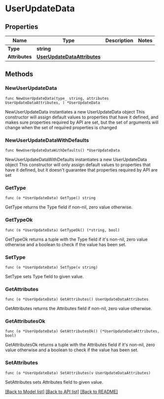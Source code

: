 # UserUpdateData

## Properties

Name | Type | Description | Notes
------------ | ------------- | ------------- | -------------
**Type** | **string** |  | 
**Attributes** | [**UserUpdateDataAttributes**](UserUpdateDataAttributes.md) |  | 

## Methods

### NewUserUpdateData

`func NewUserUpdateData(type_ string, attributes UserUpdateDataAttributes, ) *UserUpdateData`

NewUserUpdateData instantiates a new UserUpdateData object
This constructor will assign default values to properties that have it defined,
and makes sure properties required by API are set, but the set of arguments
will change when the set of required properties is changed

### NewUserUpdateDataWithDefaults

`func NewUserUpdateDataWithDefaults() *UserUpdateData`

NewUserUpdateDataWithDefaults instantiates a new UserUpdateData object
This constructor will only assign default values to properties that have it defined,
but it doesn't guarantee that properties required by API are set

### GetType

`func (o *UserUpdateData) GetType() string`

GetType returns the Type field if non-nil, zero value otherwise.

### GetTypeOk

`func (o *UserUpdateData) GetTypeOk() (*string, bool)`

GetTypeOk returns a tuple with the Type field if it's non-nil, zero value otherwise
and a boolean to check if the value has been set.

### SetType

`func (o *UserUpdateData) SetType(v string)`

SetType sets Type field to given value.


### GetAttributes

`func (o *UserUpdateData) GetAttributes() UserUpdateDataAttributes`

GetAttributes returns the Attributes field if non-nil, zero value otherwise.

### GetAttributesOk

`func (o *UserUpdateData) GetAttributesOk() (*UserUpdateDataAttributes, bool)`

GetAttributesOk returns a tuple with the Attributes field if it's non-nil, zero value otherwise
and a boolean to check if the value has been set.

### SetAttributes

`func (o *UserUpdateData) SetAttributes(v UserUpdateDataAttributes)`

SetAttributes sets Attributes field to given value.



[[Back to Model list]](../README.md#documentation-for-models) [[Back to API list]](../README.md#documentation-for-api-endpoints) [[Back to README]](../README.md)


